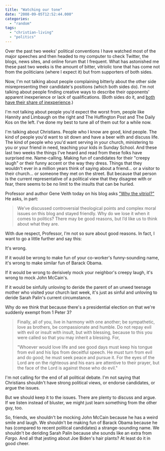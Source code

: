 ```yaml
---
title: "Watching our tone"
date: "2008-09-05T12:52:44.000"
categories: 
  - "random"
tags: 
  - "christian-living"
  - "politics"
---
```


Over the past two weeks' political conventions I have watched most of the major speeches and then headed to my computer to check Twitter, the blogs, news sites, and online forum that I frequent. What has astonished me these past two weeks is the amount of bitter, vitriolic tone that has come not from the politicians (where I expect it) but from supporters of both sides.

Now, I'm not talking about people complaining bitterly about the other side misrepresenting their candidate's positions (which both sides do). I'm not talking about people finding creative ways to describe their opponents' apparent inexperience or lack of qualifications. (Both sides do it, and [both have their share of inexperience](http://www.chrishubbs.com/2008/09/03/how-much-experience-have-presidential-and-vp-candidates-had/).)

I'm not talking about people you'd expect the worst from, people like Hannity and Limbaugh on the right and The Huffington Post and The Daily Kos on the left. I've done my best to tune all of them out for a while now.

I'm talking about Christians. People who I know are good, kind people. The kind of people you'd want to sit down and have a beer with and discuss life. The kind of people who you'd want serving in your church, ministering to you or your friend in need, teaching your kids in Sunday School. And these last two weeks the things I've heard and read from these folks have surprised me. Name-calling. Making fun of candidates for their "creepy laugh" or their funny accent or the way they dress. Things that they wouldn't ever in a million years think of saying about a friend... or a visitor to their church... or someone they met on the street. But because that person is the current representative of a political view that they disagree with or fear, there seems to be no limit to the insults that can be hurled.

Professor and author Gene Veith today on his blog asks ["Why the vitriol?"](http://www.geneveith.com/why-the-vitriol/) He asks, in part:

> We’ve discussed controversial theological points and complex moral issues on this blog and stayed friendly. Why do we lose it when it comes to politics? There may be good reasons, but I’d like us to think about what they are.

With due respect, Professor, I'm not so sure about good reasons. In fact, I want to go a little further and say this:

It's wrong.

If it would be wrong to make fun of your co-worker's funny-sounding name, it's wrong to make similar fun of Barack Obama.

If it would be wrong to derisively mock your neighbor's creepy laugh, it's wrong to mock John McCain's.

If it would be sinfully unloving to deride the parent of an unwed teenage mother who visited your church last week, it's just as sinful and unloving to deride Sarah Palin's current circumstance.

Why do we think that because there's a presidential election on that we're suddenly exempt from 1 Peter 3?

> Finally, all of you, live in harmony with one another; be sympathetic, love as brothers, be compassionate and humble. Do not repay evil with evil or insult with insult, but with blessing, because to this you were called so that you may inherit a blessing. For,
> 
> "Whoever would love life and see good days must keep his tongue from evil and his lips from deceitful speech. He must turn from evil and do good; he must seek peace and pursue it. For the eyes of the Lord are on the righteous and his ears are attentive to their prayer, but the face of the Lord is against those who do evil."

I'm not calling for the end of all political debate. I'm not saying that Christians shouldn't have strong political views, or endorse candidates, or argue the issues.

But we should keep it to the issues. There are plenty to discuss and argue. If we listen instead of bluster, we might just learn something from the other guy, too.

So, friends, we shouldn't be mocking John McCain because he has a weird smile and laugh. We shouldn't be making fun of Barack Obama because he has (compared to recent political candidates) a strange-sounding name. We shouldn't be deriding Sarah Palin because she sounds like an extra from _Fargo_. And all that jesting about Joe Biden's hair plants? At least do it in good cheer.
